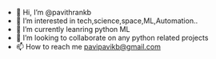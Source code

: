 - 👋 Hi, I’m @pavithrankb
- 👀 I’m interested in tech,science,space,ML,Automation..
- 🌱 I’m currently leanring python ML
- 💞️ I’m looking to collaborate on any python related projects
- 📫 How to reach me pavipavikb@gmail.com  

<!---
pavithrankb/pavithrankb is a ✨ special ✨ repository because its `README.md` (this file) appears on your GitHub profile.
You can click the Preview link to take a look at your changes.
--->
